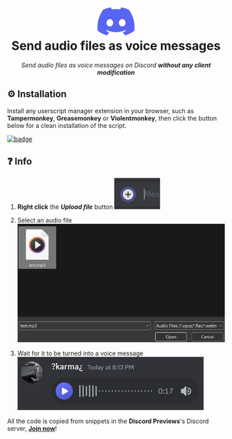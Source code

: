 <h1 align="center">
    <img src="https://raw.githubusercontent.com/madkarmaa/audio-to-voice-message/main/images/icon.png" alt="icon" style="width: auto; height: 65px"><br>
    Send audio files as voice messages
</h1>

<p align="center">
    <i>Send audio files as voice messages on Discord <b>without any client modification</b></i>
</p>

## ⚙️ Installation

Install any userscript manager extension in your browser, such as **Tampermonkey**, **Greasemonkey** or **Violentmonkey**, then click the button below for a clean installation of the script.

[![badge](https://img.shields.io/badge/INSTALL-5865F2?style=for-the-badge&logo=discord&logoColor=ffffff)](https://raw.githubusercontent.com/madkarmaa/audio-to-voice-message/main/script.user.js)

## ❓ Info

1. **Right click** the _**Upload file**_ button
   ![screenshot-1](https://raw.githubusercontent.com/madkarmaa/audio-to-voice-message/main/images/screenshot-1.png)

2. Select an audio file
   ![screenshot-2](https://raw.githubusercontent.com/madkarmaa/audio-to-voice-message/main/images/screenshot-2.png)

3. Wait for it to be turned into a voice message
   ![screenshot-3](https://raw.githubusercontent.com/madkarmaa/audio-to-voice-message/main/images/screenshot-3.png)

All the code is copied from snippets in the **Discord Previews**'s Discord server, **[Join now](https://discord.com/invite/discord-603970300668805120)**!
